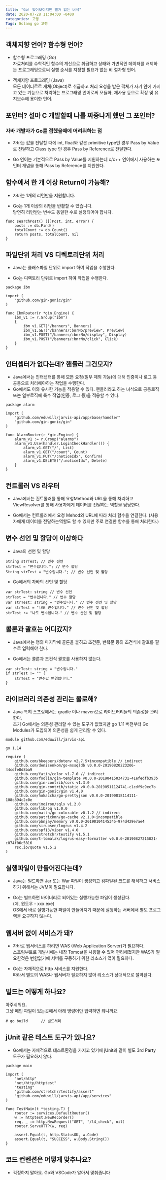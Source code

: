 ```yaml
---
title: "Go! 있어보이지만 별거 없는 녀석"
date: 2020-07-28 11:04:00 -0400
categories: 고랭
Tags: Golang go 고랭
---
```


## 객체지향 언어? 함수형 언어?
- 함수형 프로그래밍 (Go)<br>
	자료처리를 수학적인 함수의 계산으로 취급하고 상태와 가변적인 데이터를 배제하는 프로그래밍으로써 실행 순서를 지정할 필요가 없는 비 절차형 언어.

- 객체지향 프로그래밍 (Java)<br>
모든 데이터르르 개체(Object)로 취급하고 처리 요청을 받은 객체가 자기 안에 가지고 있는 기능으로 처리하는 프로그래밍 언어로써 모듈화, 재사용 등으로 확장 및 유지보수에 용이한 언어.

## 포인터? 설마 C 개발할때 나를 짜증나게 했던 그 포인터?
### 자바 개발자가 Go를 접했을때에 어려워하는 점
- 자바는 값을 전달할 때에 int, float와 같은 primitive type인 경우 Pass by Value로 전달하고 Class type 인 경우 Pass by Reference로 전달한다.
	
- Go 언어는 기본적으로 Pass by Value를 지원하는데 c/c++ 언어에서 사용하는 포인터 개념을 통해 Pass by Reference를 지원한다.

## 함수에서 한 개 이상 Return이 가능해?
- 자바는 1개의 리턴만을 지원합니다.

- Go는 1개 이상의 리턴을 반활할 수 있습니다.<br>
당연히 리턴받는 변수도 동일한 수로 설정되어야 합니다.
```
func searchPost() ([]Post, int, error) {
    posts := db.Find()
    totalCount := db.Count()
    return posts, totalCount, nil
}
```

## 파일단위 처리 VS 디렉토리단위 처리
- Java는 클래스파일 단위로 import 하여 작업을 수행한다.

- Go는 디렉토리 단위로 import 하여 작업을 수행한다.

```
package ibm
 
import (
    "github.com/gin-gonic/gin"
)
 
func IbmRouter(r *gin.Engine) {
    ibm_v1 := r.Group("ibm")
    {
        ibm_v1.GET("/banners", Banners)
        ibm_v1.GET("/banners/:bnrNo/preview", Preview)
        ibm_v1.POST("/banners/:bnrNo/display", Display)
        ibm_v1.POST("/banners/:bnrNo/click", Click)
    }
}
```

## 인터셉터가 없다는데? 핸들러 그건모지?
- Java에서는 인터셉터를 통해 모든 요청(일부 제외 가능)에 대해 인증이나 로그 등 공통으로 처리해야하는 작업을 수행한다.
- Go에서도 이와 유사한 기능을 적용할 수 있다. 핸들러라고 하는 녀석으로 공통로직 또는 일부로직에 특수 작업(인증, 로그 등)을 적용할 수 있다.


```
package alarm
 
import (
    "github.com/eduwill/jarvis-api/app/base/handler"
    "github.com/gin-gonic/gin"
)
 
func AlarmRouter(r *gin.Engine) {
    alarm_v1 := r.Group("alarms")
    alarm_v1.Use(handler.LoginCheckHandler()) {
        alarm_v1.GET("/", List)
        alarm_v1.GET("/count", Count)
        alarm_v1.PUT("/:noticeIdx", Confirm)
        alarm_v1.DELETE("/:noticeIdx", Delete)
    }
}
```


## 컨트롤러 VS 라우터
- Java에서는 컨트롤러를 통해 요청Method와 URL을 통해 처리하고 ViewResolver를 통해 사용자에게 데이터를 전달하는 역할을 담당한다.

- Go에서는 컨트롤러에서 요청 Mehod와 URL에 따라 처리 함수을 연결한다. (사용자에게 데이터를 전달하는역할도 할 수 있지만 주로 연결한 함수를 통해 처리한다.)

## 변수 선언 및 할당이 이상하다
- Java의 선언 및 할당
```
String strTest; // 변수 선언
strTest = "변수입니다."; // 변수 할당
String strTest = "변수입니다."; // 변수 선언 및 할당
```

- Go에서의 자바의 선언 및 할당
```
var strTest: string // 변수 선언
strTest = "변수입니다." // 변수 할당
var strTest: string = "변수입니다." // 변수 선언 및 할당
var strTest = "나도 변수입니다." // 변수 선언 및 할당
strTest := "나도 변수입니다." // 변수 선언 및 할당
```

## 콜론과 괄호는 어디갔지?
- Java에서는 행의 마지막에 콜론을 붙히고 조건문, 반복문 등의 조건식에 괄호를 필수로 입력해야 한다.

- Go에서는 콜론과 조건식 괄호를 사용하지 않는다.
```
var strTest: string = "변수입니다."
if strTest != "" {
    strTest = "변수값 변경합니다."
}
```

## 라이브러리 의존성 관리는 몰로해?
- Java 특히 스프링에서는 gradle 이나 maven으로 라이브러리들의 의존성을 관리한다.<br>초기 Go에서는 의존성 관리할 수 있는 도구가 없었지만 go 1.11 버전부터 Go Modules가 도입되어  의존성을 쉽게 관리할 수 있다.


```
module github.com/eduwill/jarvis-api
 
go 1.14
 
require (
    github.com/bkeepers/dotenv v2.7.5+incompatible // indirect
    github.com/denisenkom/go-mssqldb v0.0.0-20190820223206-44cdfe8d8ba9
    github.com/fatih/color v1.7.0 // indirect
    github.com/foolin/gin-template v0.0.0-20190415034731-41efedfb393b
    github.com/gin-contrib/cors v1.3.0
    github.com/gin-contrib/static v0.0.0-20190511124741-c1cdf9c9ec7b
    github.com/gin-gonic/gin v1.4.0
    github.com/hokaccha/go-prettyjson v0.0.0-20190818114111-108c894c2c0e
    github.com/jmoiron/sqlx v1.2.0
    github.com/lib/pq v1.0.0
    github.com/mattn/go-colorable v0.1.2 // indirect
    github.com/patrickmn/go-cache v2.1.0+incompatible
    github.com/pbnjay/memory v0.0.0-20190104145345-974d429e7ae4
    github.com/sirupsen/logrus v1.4.2
    github.com/spf13/viper v1.4.0
    github.com/stretchr/testify v1.5.1
    github.com/t-tomalak/logrus-easy-formatter v0.0.0-20190827215021-c074f06c5816
    rsc.io/quote v1.5.2
)
```

## 실행파일이 만들어진다는데?
- Java는 빌드하면 Jar 또는 War  파일이 생성되고 컴파일된 코드를 해석하고 서비스 하기 위해서는 JVM이 필요합니다.

- Go는 빌드하면 바이너리로 되어있는 실행가능한 파일이 생성된다.<br>
(예, 윈도우 - xxx.exe)<br>
OS에서 바로 실행가능한 파일이 만들어지기 때문에 실행하는 서버에서 별도 프로그램을 요구하지 않는다.

## 웹서버 없이 서비스가 돼?
- 자바로 웹서비스를 하려면 WAS (Web Application Server)가 필요하다.<br>
스프링부트로 개발시에는 내장 Tomcat을 사용할 수 있어 편리해졌지만 WAS가 필요한것은 변함없기에 서버를 구동하기 위한 리소스가 많이 필요하다.

- Go는 자체적으로 http 서비스를 지원한다.<br>
따라서 별도의 WAS나 웹서버가 필요하지 않아 리소스가 상대적으로 절약된다.

## 빌드는 어떻게 하나요?
아주쉬워요.<br>
그냥 메인 파일이 있는곳에서 아래 명령어만 입력하면 되니까요.
	
```
# go build      // 빌드처리
```

## jUnit 같은 테스트 도구가 있나요?
- Go에서는 자체적으로 테스트환경을 가지고 있기에 jUnit과 같이 별도 3rd Party 도구가 필요하지 않다.
```
package main
  
import (
    "net/http"
    "net/http/httptest"
    "testing"
    "github.com/stretchr/testify/assert"
    "github.com/eduwill/jarvis-api/app/services"
)
 
func TestMain(t *testing.T) {
    router := services.DefaultRouter()
    w := httptest.NewRecorder()
    req, _ := http.NewRequest("GET", "/l4_check", nil)
    router.ServeHTTP(w, req)
 
    assert.Equal(t, http.StatusOK, w.Code)
    assert.Equal(t, "SUCCESS", w.Body.String())
}
```

## 코드 컨벤션은 어떻게 맞추나요?
- 걱정하지 말아요.  Go와 VSCode가 알아서 맞춰줍니다



